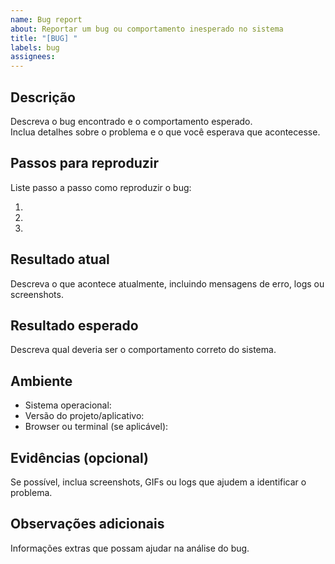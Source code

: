 ```yaml
---
name: Bug report
about: Reportar um bug ou comportamento inesperado no sistema
title: "[BUG] "
labels: bug
assignees: 
---
```


## Descrição
Descreva o bug encontrado e o comportamento esperado.  
Inclua detalhes sobre o problema e o que você esperava que acontecesse.

## Passos para reproduzir
Liste passo a passo como reproduzir o bug:

1. 
2. 
3. 

## Resultado atual
Descreva o que acontece atualmente, incluindo mensagens de erro, logs ou screenshots.

## Resultado esperado
Descreva qual deveria ser o comportamento correto do sistema.

## Ambiente
- Sistema operacional:
- Versão do projeto/aplicativo:
- Browser ou terminal (se aplicável):

## Evidências (opcional)
Se possível, inclua screenshots, GIFs ou logs que ajudem a identificar o problema.

## Observações adicionais
Informações extras que possam ajudar na análise do bug.
